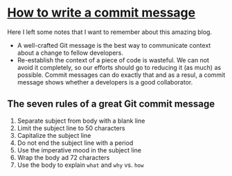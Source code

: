 # [How to write a commit message](https://chris.beams.io/posts/git-commit/)

Here I left some notes that I want to remember about this amazing blog.

* A well-crafted Git message is the best way to communicate context about a change to fellow developers.
* Re-establish the context of a piece of code is wasteful. We can not avoid it completely, so our efforts should go to reducing it (as much) as possible. Commit messages can do exactly that and as a resul, a commit message shows whether a developers is a good collaborator.


## The seven rules of a great Git commit message

1. Separate subject from body with a blank line
2. Limit the subject line to 50 characters
3. Capitalize the subject line
4. Do not end the subject line with a period
5. Use the imperative mood in the subject line
6. Wrap the body ad 72 characters
7. Use the body to explain `what` and `why` vs. `how`
